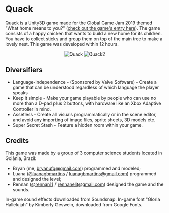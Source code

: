 # Quack

Quack is a Unity3D game made for the Global Game Jam 2019 themed "What home means to you?" ([check out the game's entry here](https://globalgamejam.org/2019/games/quack)).
The game consists of a happy chicken that wants to build a new home for its children. You have to collect sticks and group them on top of the main tree to make a lovely nest. This game was developed within 12 hours.

<div align="center">
 
![Quack](https://ggj.s3.amazonaws.com/styles/game_sidebar__wide/featured_image/2019/01/263393/menu.png?itok=veRqhjix&timestamp=1548611925) ![Quack2](https://ggj.s3.amazonaws.com/styles/feature_image__wide/games/screenshots/ingame3_9.png?itok=Xuf3MZan&timestamp=1548611547)

</div>

## Diversifiers

 - Language-Independence - (Sponsored by Valve Software) - Create a game that can be understood regardless of which language the player speaks
 - Keep it simple - Make your game playable by people who can use no more than a D-pad plus 2 buttons, with hardware like an Xbox Adaptive Controller in mind.
 - Assetless - Create all visuals programmatically or in the scene editor, and avoid any importing of image files, sprite sheets, 3D models etc.
 - Super Secret Stash - Feature a hidden room within your game.
 
## Credits

This game was made by a group of 3 computer science students located in Goiânia, Brazil:

 - Bryan (me, bryanufg@gmail.com) programmed and modeled;
 - Luana ([@luanagbmartins](https://github.com/luanagbmartins) / luanagbmartins@gmail.com) programmed and designed the level;
 - Rennan ([@rennan11](https://github.com/rennan11) / rennanelit@gmail.com) designed the game and the sounds.
 
In-game sound effects downloaded from Soundsnap.
In-game font "Gloria Hallelujah" by Kimberly Geswein, downloaded from Google Fonts.
